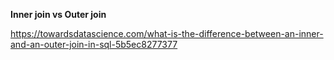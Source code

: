 **Inner join vs Outer join**

https://towardsdatascience.com/what-is-the-difference-between-an-inner-and-an-outer-join-in-sql-5b5ec8277377

